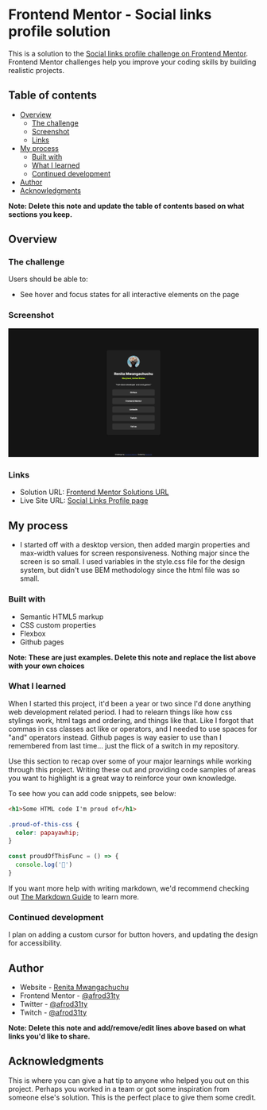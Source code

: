 # Frontend Mentor - Social links profile solution

This is a solution to the [Social links profile challenge on Frontend Mentor](https://www.frontendmentor.io/challenges/social-links-profile-UG32l9m6dQ). Frontend Mentor challenges help you improve your coding skills by building realistic projects.

## Table of contents

- [Overview](#overview)
  - [The challenge](#the-challenge)
  - [Screenshot](#screenshot)
  - [Links](#links)
- [My process](#my-process)
  - [Built with](#built-with)
  - [What I learned](#what-i-learned)
  - [Continued development](#continued-development)
- [Author](#author)
- [Acknowledgments](#acknowledgments)

**Note: Delete this note and update the table of contents based on what sections you keep.**

## Overview

### The challenge

Users should be able to:

- See hover and focus states for all interactive elements on the page

### Screenshot

![Screenshot of Social Media Links](./assets/images/screenshot.png)

### Links

- Solution URL: [Frontend Mentor Solutions URL](https://www.github.com/renitam/social-links-profile)
- Live Site URL: [Social Links Profile page](https://renitam.github.com/social-links-profile)

## My process

- I started off with a desktop version, then added margin properties and max-width values for screen responsiveness. Nothing major since the screen is so small. I used variables in the style.css file for the design system, but didn't use BEM methodology since the html file was so small.

### Built with

- Semantic HTML5 markup
- CSS custom properties
- Flexbox
- Github pages

**Note: These are just examples. Delete this note and replace the list above with your own choices**

### What I learned

When I started this project, it'd been a year or two since I'd done anything web development related period. I had to relearn things like how css stylings work, html tags and ordering, and things like that. Like I forgot that commas in css classes act like or operators, and I needed to use spaces for "and" operators instead. Github pages is way easier to use than I remembered from last time... just the flick of a switch in my repository.

Use this section to recap over some of your major learnings while working through this project. Writing these out and providing code samples of areas you want to highlight is a great way to reinforce your own knowledge.

To see how you can add code snippets, see below:

```html
<h1>Some HTML code I'm proud of</h1>
```
```css
.proud-of-this-css {
  color: papayawhip;
}
```
```js
const proudOfThisFunc = () => {
  console.log('🎉')
}
```

If you want more help with writing markdown, we'd recommend checking out [The Markdown Guide](https://www.markdownguide.org/) to learn more.

### Continued development

I plan on adding a custom cursor for button hovers, and updating the design for accessibility.

## Author

- Website - [Renita Mwangachuchu](https://afrod31ty.github.com/portfolio)
- Frontend Mentor - [@afrod31ty](https://www.frontendmentor.io/profile/afrod31ty)
- Twitter - [@afrod31ty](https://www.twitter.com/afrod31ty)
- Twitch - [@afrod31ty](https://www.twitch.tv/afrod31ty)

**Note: Delete this note and add/remove/edit lines above based on what links you'd like to share.**

## Acknowledgments

This is where you can give a hat tip to anyone who helped you out on this project. Perhaps you worked in a team or got some inspiration from someone else's solution. This is the perfect place to give them some credit.